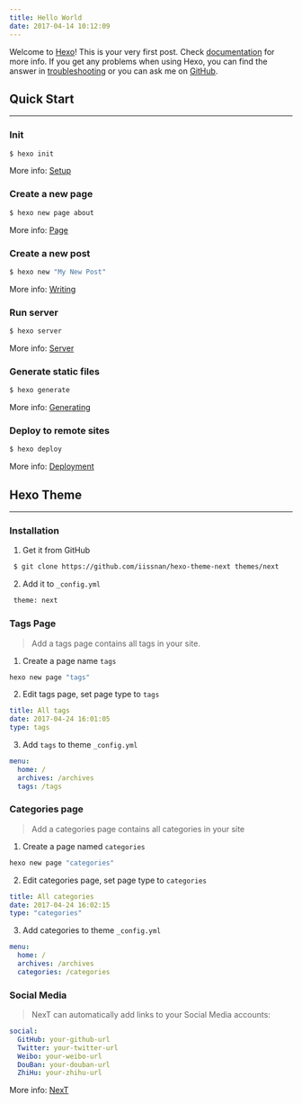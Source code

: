 ```yaml
---
title: Hello World
date: 2017-04-14 10:12:09
---
```

Welcome to [Hexo](https://hexo.io/)! This is your very first post. Check [documentation](https://hexo.io/docs/) for more info. If you get any problems when using Hexo, you can find the answer in [troubleshooting](https://hexo.io/docs/troubleshooting.html) or you can ask me on [GitHub](https://github.com/hexojs/hexo/issues).<!-- more -->

## Quick Start
---
### Init
```bash
$ hexo init
```
More info: [Setup](https://hexo.io/docs/setup.html)

### Create a new page
```bash
$ hexo new page about
```
More info: [Page](http://theme-next.iissnan.com/theme-settings.html)

### Create a new post

``` bash
$ hexo new "My New Post"
```

More info: [Writing](https://hexo.io/docs/writing.html)

### Run server

``` bash
$ hexo server
```

More info: [Server](https://hexo.io/docs/server.html)

### Generate static files

``` bash
$ hexo generate
```

More info: [Generating](https://hexo.io/docs/generating.html)

### Deploy to remote sites

``` bash
$ hexo deploy
```

More info: [Deployment](https://hexo.io/docs/deployment.html)

## Hexo Theme
---

### Installation
1. Get it from GitHub
```bash
 $ git clone https://github.com/iissnan/hexo-theme-next themes/next
```
2. Add it to `_config.yml`
```bash
 theme: next
```
### Tags Page
>Add a tags page contains all tags in your site.

1. Create a page name `tags`
```bash
hexo new page "tags"
```

2. Edit tags page, set page type to `tags`
```yml
title: All tags
date: 2017-04-24 16:01:05
type: tags
```
3. Add `tags` to theme `_config.yml`
```yml
menu:
  home: /
  archives: /archives
  tags: /tags
```

### Categories page
> Add a categories page contains all categories in your site

1. Create a page named `categories`
```bash
hexo new page "categories"
```
2. Edit categories page, set page type to `categories`
```yml
title: All categories
date: 2017-04-24 16:02:15
type: "categories"
```
3. Add categories to theme `_config.yml`
```yml
menu:
  home: /
  archives: /archives
  categories: /categories
```

### Social Media
> NexT can automatically add links to your Social Media accounts:

```yml
social:
  GitHub: your-github-url
  Twitter: your-twitter-url
  Weibo: your-weibo-url
  DouBan: your-douban-url
  ZhiHu: your-zhihu-url
```

More info: [NexT](https://github.com/iissnan/hexo-theme-next)
